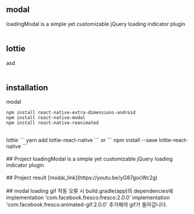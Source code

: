 
## modal
loadingModal is a simple yet customizable jQuery loading indicator plugin
<br>
<br>
## lottie
asd
<br>
<br>
## installation
modal
```
npm install react-native-extra-dimensions-android
npm install react-native-modal
npm install react-native-reanimated
```
<br>
lottie
```
yarn add lottie-react-native
```
or
```
npm install --save lottie-react-native
```
<br>
<br>
## Project
loadingModal is a simple yet customizable jQuery loading indicator plugin
<br>
<br>
## Project result
[modal_link](https://youtu.be/yG87gocWc2g)
<br>
<br>
## modal loading gif 작동 오류 시
build.gradle(app)의
dependencies에
implementation 'com.facebook.fresco:fresco:2.0.0' implementation 'com.facebook.fresco:animated-gif:2.0.0' 추가해야 gif가 돌아갑니다.

